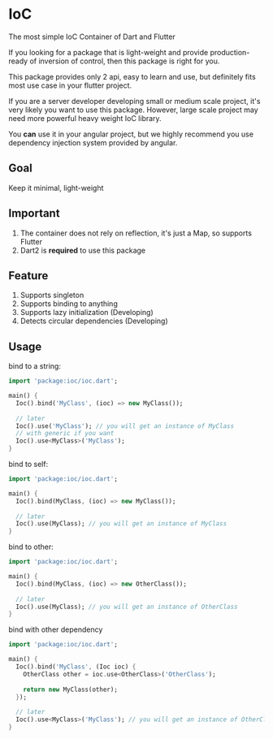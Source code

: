 # IoC
The most simple IoC Container of Dart and Flutter

If you looking for a package that is light-weight and provide production-ready of inversion of
control, then this package is right for you.

This package provides only 2 api, easy to learn and use,  but definitely fits most use case in your flutter project.

If you are a server developer developing small or medium scale project, it's very likely you want to use this package.
However, large scale project may need more powerful heavy weight IoC library.

You **can** use it in your angular project, but we highly recommend you use dependency injection system provided by angular.


## Goal
Keep it minimal, light-weight

## Important
1. The container does not rely on reflection, it's just a Map, so supports Flutter
2. Dart2 is **required** to use this package

## Feature
1. Supports singleton
2. Supports binding to anything
4. Supports lazy initialization (Developing)
3. Detects circular dependencies (Developing)

## Usage

bind to a string:

```dart
import 'package:ioc/ioc.dart';

main() {
  Ioc().bind('MyClass', (ioc) => new MyClass());
  
  // later
  Ioc().use('MyClass'); // you will get an instance of MyClass
  // with generic if you want
  Ioc().use<MyClass>('MyClass');
}
```

bind to self:

```dart
import 'package:ioc/ioc.dart';

main() {
  Ioc().bind(MyClass, (ioc) => new MyClass());
  
  // later
  Ioc().use(MyClass); // you will get an instance of MyClass
}
```

bind to other:

```dart
import 'package:ioc/ioc.dart';

main() {
  Ioc().bind(MyClass, (ioc) => new OtherClass());
  
  // later
  Ioc().use(MyClass); // you will get an instance of OtherClass
}
```

bind with other dependency

```dart
import 'package:ioc/ioc.dart';

main() {
  Ioc().bind('MyClass', (Ioc ioc) {
    OtherClass other = ioc.use<OtherClass>('OtherClass');
    
    return new MyClass(other);
  });
  
  // later
  Ioc().use<MyClass>('MyClass'); // you will get an instance of OtherClass
}
```
